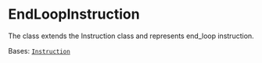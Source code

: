 # EndLoopInstruction

The class extends the Instruction class and represents end\_loop instruction.



Bases: [`Instruction`](instruction/)
